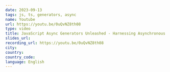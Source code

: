 ```yaml
---
date: 2023-09-13
tags: js, ts, generators, async
name: Youtube
url: https://youtu.be/0uQvNZ8th08
type: video
title: JavaScript Async Generators Unleashed - Harnessing Asynchronous Power
slides_url:
recording_url: https://youtu.be/0uQvNZ8th08
city:
country:
country_code:
language: English
---
```

